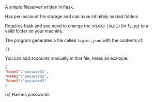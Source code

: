 A simple fileserver written in flask. 

Has per-account file storage and can have infinitely nested folders

Requires flask and you need to change the `UPLOAD_FOLDER` (in `f2.py`) to a valid folder on your machine.

The program generates a file called `logins.json` with the contents of:
```
{}
```
You can add accounts manually in that file, heres an example:
```json
{
"Name1":"password1",
"Name2":"password2",
"Name3":"password3"
}
```
(x) Hashes passwords